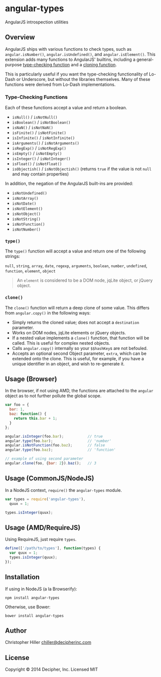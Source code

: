# angular-types

AngularJS introspection utilities

## Overview

AngularJS ships with various functions to check types, such as `angular.isNumber()`, `angular.isUndefined()`, and `angular.isElement()`.  This extension adds many functions to AngularJS' builtins, including a general-purpose [type-checking function](#type) and a [cloning function](#clone).

This is particularly useful if you want the type-checking functionality of Lo-Dash or Underscore, but without the libraries themselves.  Many of these functions were derived from Lo-Dash implementations.

### Type-Checking Functions 

Each of these functions accept a value and return a boolean.

- `isNull()` / `isNotNull()`
- `isBoolean()` / `isNotBoolean()`
- `isNaN()` / `isNotNaN()`
- `isFinite()` / `isNotFinite()`
- `isInfinite()` / `isNotInfinite()`
- `isArguments()` / `isNotArguments()`
- `isRegExp()` / `isNotRegExp()`
- `isEmpty()` / `isNotEmpty()`
- `isInteger()` / `isNotInteger()`
- `isFloat()` / `isNotFloat()`
- `isObjectish()` / `isNotObjectish()` (returns `true` if the value is not `null` and may contain properties)

In addition, the negation of the AngularJS built-ins are provided:

- `isNotUndefined()`
- `isNotArray()`
- `isNotDate()`
- `isNotElement()`
- `isNotObject()`
- `isNotString()`
- `isNotFunction()`
- `isNotNumber()`

### `type()` 

The `type()` function will accept a value and return one of the following strings:

`null`, `string`, `array`, `date`, `regexp`, `arguments`, `boolean`, `number`, `undefined`, `function`, `element`, `object`

> An `element` is considered to be a DOM node, jqLite object, or jQuery object.

### `clone()`

The `clone()` function will return a deep clone of some value.  This differs from `angular.copy()` in the following ways:

- Simply returns the cloned value; does not accept a `destination` parameter.
- Works on DOM nodes, jqLite elements or jQuery objects.
- If a nested value implements a `clone()` function, that function will be called.  This is useful for complex nested objects.
- Calls `angular.copy()` internally so your `$$hashKey`s are not befouled.
- Accepts an optional second Object parameter, `extra`, which can be extended onto the clone.  This is useful, for example, if you have a unique identifier in an object, and wish to re-generate it.

## Usage (Browser)

In the browser, if not using AMD, the functions are attached to the `angular` object as to not further pollute the global scope.

```js
var foo = {
  bar: 1,
  baz: function() {
    return this.bar + 1;
  }
};

angular.isInteger(foo.bar);           // true
angular.type(foo.bar);                // 'number'
angular.isNotFunction(foo.baz);       // false
angular.type(foo.baz);                // 'function'

// example of using second parameter
angular.clone(foo, {bar: 2}).baz();   // 3
```

## Usage (CommonJS/NodeJS)

In a NodeJS context, `require()` the `angular-types` module.

```js
var types = require('angular-types'),
  quux = 1;

types.isInteger(quux);
```

## Usage (AMD/RequireJS)

Using RequireJS, just require `types`.

```js
define(['/path/to/types'], function(types) {
  var quux = 1;
  types.isInteger(quux);
});
```

## Installation

If using in NodeJS (a la Browserify):

```
npm install angular-types
```

Otherwise, use Bower:

```
bower install angular-types
```

## Author

Christopher Hiller <chiller@decipherinc.com>

## License

Copyright &copy; 2014 Decipher, Inc.  Licensed MIT
